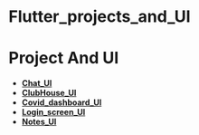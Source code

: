 # Flutter_projects_and_UI

# Project And UI

- **[Chat_UI](https://github.com/hadikachmar3/chat_ui/tree/master)**
- **[ClubHouse_UI](https://github.com/hadikachmar3/flutter_club_house)**
- **[Covid_dashboard_UI](https://github.com/hadikachmar3/Flutter_covid_dashboard)**
- **[Login_screen_UI](https://github.com/hadikachmar3/Flutter_login_design)**
- **[Notes_UI](https://github.com/hadikachmar3/Flutter_notes_UI)**


